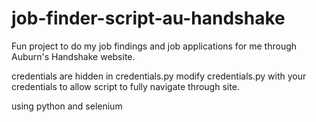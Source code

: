 # job-finder-script-au-handshake
Fun project to do my job findings and job applications for me
through Auburn's Handshake website.

credentials are hidden in credentials.py
modify credentials.py with your credentials to allow script to fully
navigate through site.

using python and selenium
